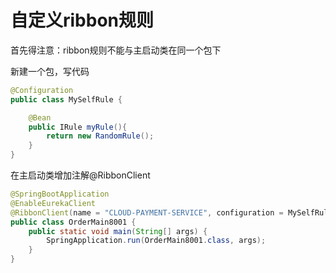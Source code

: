 # 自定义ribbon规则

首先得注意：ribbon规则不能与主启动类在同一个包下

新建一个包，写代码

```java
@Configuration
public class MySelfRule {

    @Bean
    public IRule myRule(){
        return new RandomRule();
    }
}

```

在主启动类增加注解@RibbonClient

```java
@SpringBootApplication
@EnableEurekaClient
@RibbonClient(name = "CLOUD-PAYMENT-SERVICE", configuration = MySelfRule.class)
public class OrderMain8001 {
    public static void main(String[] args) {
        SpringApplication.run(OrderMain8001.class, args);
    }
}
```